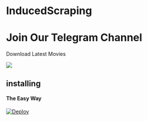 # InducedScraping

# Join Our Telegram Channel
Download Latest Movies

<a href="http://t.me/+Tp2xoVOK_41kNDJl"><img src="https://img.shields.io/chocolatey/dt/git?label=EverseenMovies&logo=telegram&style=for-the-badge"></a>


## installing

#### The Easy Way

[![Deploy](https://www.herokucdn.com/deploy/button.svg)](https://heroku.com/deploy?template=https://github.com/MoviesWorlds/adder)

